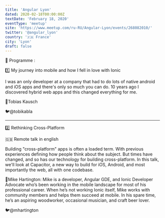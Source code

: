 ```yaml
---
title: 'Angular Lyon'
dated: 2020-02-18T00:00:00Z
textDate: 'February 18, 2020'
eventType: 'meetup'
site: 'https://www.meetup.com/ru-RU/Angular-Lyon/events/268082010/'
twitter: '@angular_lyon'
country: '🇫🇷 France'
city: 'Lyon'
draft: false
---
```


📝 Programme :

1️⃣ My journey into mobile and how I fell in love with Ionic

I was an only developer at a company that had to do lots of native android and iOS apps and there's only so much you can do. 10 years ago I discovered hybrid web apps and this changed everything for me.

📢Tobias Kausch

🐦@tobikabla

---------------------------

2️⃣ Rethinking Cross-Platform

🇬🇧 Remote talk in english

Building "cross-platform" apps is often a loaded term. With previous experiences defining how people think about the subject. But times have changed, and so has our technology for building cross-platform. In this talk, we'll look at Capacitor, a new way to build for iOS, Android, and most importantly the web, all with one codebase.

📢Mike Hartington: Mike is a developer, Angular GDE, and Ionic Developer Advocate who’s been working in the mobile landscape for most of his professional career. When he’s not working Ionic itself, Mike works with community members and helps them succeed at mobile. In his spare time, he’s an aspiring woodworker, occasional musician, and craft beer lover.

🐦@mhartington